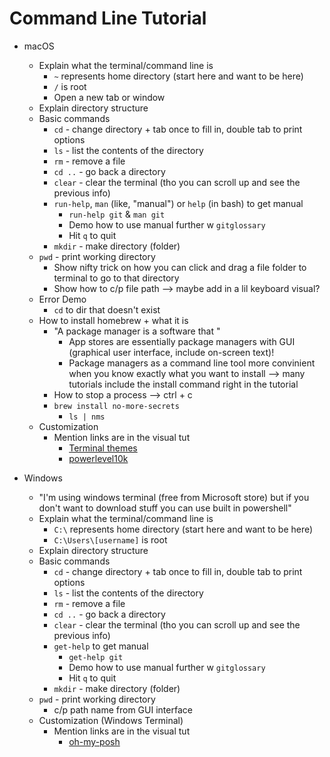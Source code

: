 # Command Line Tutorial

- macOS
  - Explain what the terminal/command line is
    - `~` represents home directory (start here and want to be here)
    - `/` is root
    - Open a new tab or window
  - Explain directory structure
  - Basic commands
    - `cd` - change directory + tab once to fill in, double tab to print options
    - `ls` - list the contents of the directory
    - `rm` - remove a file
    - `cd ..` - go back a directory
    - `clear` - clear the terminal (tho you can scroll up and see the previous info)
    - `run-help`, `man` (like, "manual") or `help` (in bash) to get manual
      - `run-help git` & `man git`
      - Demo how to use manual further w `gitglossary`
      - Hit `q` to quit
    - `mkdir` - make directory (folder)
  - `pwd` - print working directory
    - Show nifty trick on how you can click and drag a file folder to terminal to go to that directory
    - Show how to c/p file path —> maybe add in a lil keyboard visual?
  - Error Demo
    - `cd` to dir that doesn't exist
  - How to install homebrew + what it is
    - "A package manager is a software that "
      - App stores are essentially package managers with GUI (graphical user interface, include on-screen text)!
      - Package managers as a command line tool more convinient when you know exactly what you want to install --> many tutorials include the install command right in the tutorial
    - How to stop a process --> ctrl + c
    - `brew install no-more-secrets`
      - `ls | nms`
  - Customization
    - Mention links are in the visual tut
      - [Terminal themes](https://github.com/lysyi3m/macos-terminal-themes)
      - [powerlevel10k](https://github.com/romkatv/powerlevel10k)


- Windows
  - "I'm using windows terminal (free from Microsoft store) but if you don't want to download stuff you can use built in powershell"
  - Explain what the terminal/command line is
    - `C:\` represents home directory (start here and want to be here)
    - `C:\Users\[username]` is root
  - Explain directory structure
  - Basic commands
    - `cd` - change directory + tab once to fill in, double tab to print options
    - `ls` - list the contents of the directory
    - `rm` - remove a file
    - `cd ..` - go back a directory
    - `clear` - clear the terminal (tho you can scroll up and see the previous info)
    - `get-help` to get manual
      - `get-help git`
      - Demo how to use manual further w `gitglossary`
      - Hit `q` to quit
    - `mkdir` - make directory (folder)
  - `pwd` - print working directory
    - c/p path name from GUI interface
  - Customization (Windows Terminal)
    - Mention links are in the visual tut
      - [oh-my-posh](https://github.com/JanDeDobbeleer/oh-my-posh)
